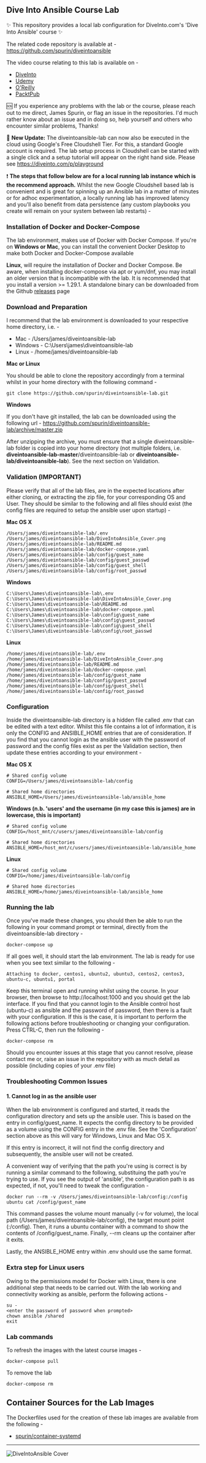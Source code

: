 ## Dive Into Ansible Course Lab

✨ This repository provides a local lab configuration for DiveInto.com's 'Dive Into Ansible' course ✨

The related code repository is available at - https://github.com/spurin/diveintoansible

The video course relating to this lab is available on -

* [DiveInto](https://diveinto.com)
* [Udemy](https://www.udemy.com/course/diveintoansible/?referralCode=28BBB7A1DCCD01BBA51F)
* [O'Reilly](https://learning.oreilly.com/videos/dive-into-ansible/9781801076937)
* [PacktPub](https://www.packtpub.com/product/dive-into-ansible-from-beginner-to-expert-in-ansible-video/9781801076937)

🆘 If you experience any problems with the lab or the course, please reach out to me direct, James Spurin, or flag an issue in the repositories.  I'd much rather know about an issue and in doing so, help yourself and others who encounter similar problems, Thanks!

🚀 **New Update:** The diveintoansible-lab can now also be executed in the cloud using Google's Free Cloudshell Tier. For this, a standard Google account is required.  The lab setup process in Cloudshell can be started with a single click and a setup tutorial will appear on the right hand side.  Please see https://diveinto.com/p/playground

❗ **The steps that follow below are for a local running lab instance which is the recommend approach.**  Whilst the new Google Cloudshell based lab is convenient and is great for spinning up an Ansible lab in a matter of minutes or for adhoc experimentation, a locally running lab has improved latency and you'll also benefit from data persistence (any custom playbooks you create will remain on your system between lab restarts) -
  
### Installation of Docker and Docker-Compose

The lab environment, makes use of Docker with Docker Compose.  If you're on **Windows or Mac**, you can install the convenient
Docker Desktop to make both Docker and Docker-Compose available

**Linux**, will require the installation of Docker and Docker Compose.  Be aware, when installing docker-compose via apt or yum/dnf, you may install an older version that is incompatible with the lab. It is recommended that you install a version >= 1.29.1.  A standalone binary can be downloaded from the Github [releases](https://github.com/docker/compose/releases) page

### Download and Preparation

I recommend that the lab environment is downloaded to your respective home directory, i.e. -

* Mac     - /Users/james/diveintoansible-lab
* Windows - C:\Users\james\diveintoansible-lab
* Linux   - /home/james/diveintoansible-lab

**Mac or Linux**

You should be able to clone the repository accordingly from a terminal whilst in your home directory with the following command -

```git clone https://github.com/spurin/diveintoansible-lab.git```

**Windows**

If you don't have git installed, the lab can be downloaded using the following url - https://github.com/spurin/diveintoansible-lab/archive/master.zip

After unzipping the archive, you must ensure that a single diveintoansible-lab folder is copied into your home directory (not multiple folders, i.e. **diveintoansible-lab-master**/diveintoansible-lab or **diveintoansible-lab/diveintoansible-lab**).  See the next section on Validation.

### Validation (IMPORTANT)

Please verify that all of the lab files, are in the expected locations after either cloning, or extracting the zip file, for your corresponding OS and User.  They should be similar to the following and all files should exist (the config files are required to setup the ansible user upon startup) -

**Mac OS X**

```
/Users/james/diveintoansible-lab/.env
/Users/james/diveintoansible-lab/DiveIntoAnsible_Cover.png
/Users/james/diveintoansible-lab/README.md
/Users/james/diveintoansible-lab/docker-compose.yaml
/Users/james/diveintoansible-lab/config/guest_name
/Users/james/diveintoansible-lab/config/guest_passwd
/Users/james/diveintoansible-lab/config/guest_shell
/Users/james/diveintoansible-lab/config/root_passwd
```

**Windows**

```
C:\Users\James\diveintoansible-lab\.env
C:\Users\James\diveintoansible-lab\DiveIntoAnsible_Cover.png
C:\Users\James\diveintoansible-lab\README.md
C:\Users\James\diveintoansible-lab\docker-compose.yaml
C:\Users\James\diveintoansible-lab\config\guest_name
C:\Users\James\diveintoansible-lab\config\guest_passwd
C:\Users\James\diveintoansible-lab\config\guest_shell
C:\Users\James\diveintoansible-lab\config\root_passwd
```

**Linux**

```
/home/james/diveintoansible-lab/.env
/home/james/diveintoansible-lab/DiveIntoAnsible_Cover.png
/home/james/diveintoansible-lab/README.md
/home/james/diveintoansible-lab/docker-compose.yaml
/home/james/diveintoansible-lab/config/guest_name
/home/james/diveintoansible-lab/config/guest_passwd
/home/james/diveintoansible-lab/config/guest_shell
/home/james/diveintoansible-lab/config/root_passwd
```

### Configuration

Inside the diveintoansible-lab directory is a hidden file called .env that can be edited with a text editor.  Whilst this file contains a lot of information, it is only the CONFIG and ANSIBLE_HOME entries that are of consideration.  If you find that you cannot login as the ansible user with the password of password and the config files exist as per the Validation section, then update these entries according to your environment -

**Mac OS X**

```
# Shared config volume
CONFIG=/Users/james/diveintoansible-lab/config

# Shared home directories
ANSIBLE_HOME=/Users/james/diveintoansible-lab/ansible_home
```

**Windows (n.b. 'users' and the username (in my case this is james) are in lowercase, this is important)**

```
# Shared config volume
CONFIG=/host_mnt/c/users/james/diveintoansible-lab/config

# Shared home directories
ANSIBLE_HOME=/host_mnt/c/users/james/diveintoansible-lab/ansible_home
```

**Linux**

```
# Shared config volume
CONFIG=/home/james/diveintoansible-lab/config

# Shared home directories
ANSIBLE_HOME=/home/james/diveintoansible-lab/ansible_home
```

### Running the lab

Once you've made these changes, you should then be able to run the following in your command prompt or terminal, directly from the diveintoansible-lab directory -

```
docker-compose up
```

If all goes well, it should start the lab environment.  The lab is ready for use when you see text similar to the following -

```
Attaching to docker, centos1, ubuntu2, ubuntu3, centos2, centos3, ubuntu-c, ubuntu1, portal
```

Keep this terminal open and running whilst using the course.  In your browser, then browse to http://localhost:1000 and you should get the lab interface.  If you find that you cannot login to the Ansible control host (ubuntu-c) as ansible and the password of password, then there is a fault with your configuration.  If this is the case, it is important to perform the following actions before troubleshooting or changing your configuration.  Press CTRL-C, then run the following -

```
docker-compose rm
```

Should you encounter issues at this stage that you cannot resolve, please contact me or, raise an issue in the repository with as much detail as possible (including copies of your .env file)

### Troubleshooting Common Issues

#### 1. Cannot log in as the ansible user

When the lab environment is configured and started, it reads the configuration directory and sets up the ansible user.  This is based on the entry in config/guest_name.  It expects the config directory to be provided as a volume using the CONFIG entry in the .env file.  See the 'Configuration' section above as this will vary for Windows, Linux and Mac OS X.  

If this entry is incorrect, it will not find the config directory and subsequently, the ansible user will not be created.

A convenient way of verifying that the path you're using is correct is by running a similar command to the following, substituing the path you're trying to use.  If you see the output of 'ansible', the configuration path is as expected, if not, you'll need to tweak the configuration -

```
docker run --rm -v /Users/james/diveintoansible-lab/config:/config ubuntu cat /config/guest_name
```

This command passes the volume mount manually (-v for volume), the local path (/Users/james/diveintoansible-lab/config), the target mount point (:/config).  Then, it runs a ubuntu container with a command to show the contents of /config/guest_name.  Finally, --rm cleans up the container after it exits.

Lastly, the ANSIBLE_HOME entry within .env should use the same format.

### Extra step for Linux users

Owing to the permissions model for Docker with Linux, there is one additional step that needs to be carried out.  With the lab working and connectivity working as ansible, perform the following actions -

```
su - 
<enter the password of password when prompted>
chown ansible /shared
exit
```

### Lab commands

To refresh the images with the latest course images -

```
docker-compose pull
```

To remove the lab

```
docker-compose rm
```

## Container Sources for the Lab Images

The Dockerfiles used for the creation of these lab images are available from the following -

* [spurin/container-systemd](https://github.com/spurin/container-systemd)

---

![DiveIntoAnsible Cover](DiveIntoAnsible_Cover.png?raw=true "Dive Into Ansible")
